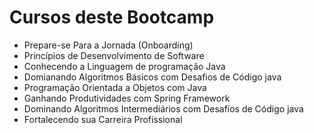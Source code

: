 # Cursos deste Bootcamp

- Prepare-se Para a Jornada (Onboarding)
- Princípios de Desenvolvimento de Software
- Conhecendo a Linguagem de programação Java
- Domianando Algoritmos Básicos com Desafios de Código java
- Programação Orientada a Objetos com Java
- Ganhando Produtividades com Spring Framework
- Dominando Algoritmos Intermediários com Desafios de Código java
- Fortalecendo sua Carreira Profissional